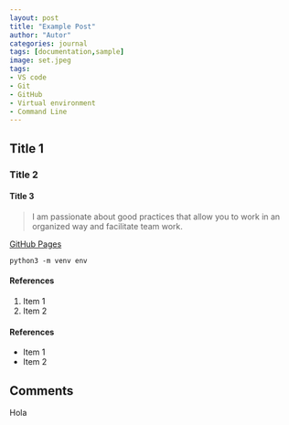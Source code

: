 ```yaml
---
layout: post
title: "Example Post"
author: "Autor"
categories: journal
tags: [documentation,sample]
image: set.jpeg
tags:
- VS code
- Git
- GitHub
- Virtual environment
- Command Line
---
```


## Title 1
### Title 2
#### Title 3


> I am passionate about good practices that allow you to work in an organized way and facilitate team work.

[GitHub Pages](https://pages.github.com/)

```
python3 -m venv env
```

#### References 
1. Item 1
2. Item 2

#### References 
- Item 1
- Item 2

## Comments
Hola

<script src="https://giscus.app/client.js"
        data-repo="alexvillanuevacabrera/alexvillanuevacabrera.github.io"
        data-repo-id="R_kgDOIWkwzg"
        data-category="General"
        data-category-id="DIC_kwDOIWkwzs4CSUWr"
        data-mapping="pathname"
        data-strict="0"
        data-reactions-enabled="1"
        data-emit-metadata="0"
        data-input-position="bottom"
        data-theme="light"
        data-lang="es"
        crossorigin="anonymous"
        async>
</script>